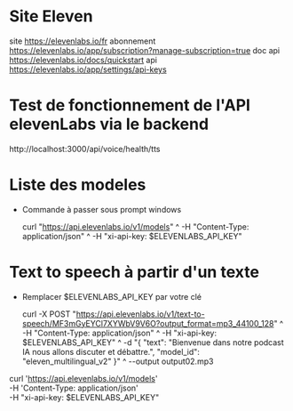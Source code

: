 
# Site Eleven

  site        https://elevenlabs.io/fr
  abonnement  https://elevenlabs.io/app/subscription?manage-subscription=true
  doc api     https://elevenlabs.io/docs/quickstart
  api         https://elevenlabs.io/app/settings/api-keys

# Test de fonctionnement de l'API elevenLabs via le backend
  http://localhost:3000/api/voice/health/tts

# Liste des modeles

  - Commande à passer sous prompt windows

    curl "https://api.elevenlabs.io/v1/models" ^
      -H "Content-Type: application/json" ^
      -H "xi-api-key: $ELEVENLABS_API_KEY"


# Text to speech à partir d'un texte

  - Remplacer $ELEVENLABS_API_KEY par votre clé

    curl -X POST "https://api.elevenlabs.io/v1/text-to-speech/MF3mGyEYCl7XYWbV9V6O?output_format=mp3_44100_128" ^
    -H "Content-Type: application/json" ^
    -H "xi-api-key: $ELEVENLABS_API_KEY" ^
    -d "{ \"text\": \"Bienvenue dans notre podcast IA nous allons discuter et débattre.\", \"model_id\": \"eleven_multilingual_v2\" }" ^
    --output output02.mp3


 curl 'https://api.elevenlabs.io/v1/models' \
  -H 'Content-Type: application/json' \
  -H "xi-api-key: $ELEVENLABS_API_KEY"
